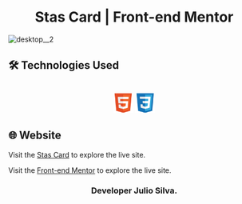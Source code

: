# <h1 align="center">Stas Card | Front-end Mentor</h1>

![desktop__2](https://github.com/user-attachments/assets/a9ad74ca-e005-4b42-83ec-db2b4bcecf4f)


## 🛠 Technologies Used
<div align="center" style="display: inline_block"><br>
  <img alt="HTML" width="40" src="https://raw.githubusercontent.com/devicons/devicon/master/icons/html5/html5-original.svg">
  <img alt="CSS" width="40" src="https://raw.githubusercontent.com/devicons/devicon/master/icons/css3/css3-original.svg">
</div>

## 🌐 Website
Visit the [Stas Card](https://stas-card.vercel.app/) to explore the live site.

Visit the [Front-end Mentor](https://www.frontendmentor.io/) to explore the live site.

### <p align="center">Developer Julio Silva.</p>
